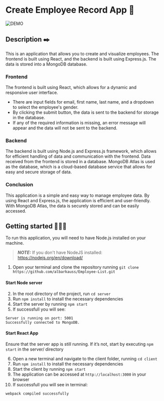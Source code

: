 # Create Employee Record App  📑

![DEMO](https://user-images.githubusercontent.com/119751609/212564591-1982f859-ea14-4776-8032-7f2817e68367.gif)

## Description ✒️

This is an application that allows you to create and visualize employees. The frontend is built using React, and the backend is built using Express.js. The data is stored into a MongoDB database.

### Frontend
The frontend is built using React, which allows for a dynamic and responsive user interface.
- There are input fields for email, first name, last name, and a dropdown to select the employee's gender.
- By clicking the submit button, the data is sent to the backend for storage in the database.
- If any of the required information is missing, an error message will appear and the data will not be sent to the backend.

### Backend 
The backend is built using Node.js and Express.js framework, which allows for efficient handling of data and communication with the frontend.
Data received from the frontend is stored in a database. MongoDB Atlas is used as the database, which is a cloud-based database service that allows for easy and secure storage of data.

### Conclusion
This application is a simple and easy way to manage employee data. By using React and Express.js, the application is efficient and user-friendly. With MongoDB Atlas, the data is securely stored and can be easily accessed.


## Getting started 👩🏽‍💻
To run this application, you will need to have Node.js installed on your machine.

> **_NOTE:_** If you don't have NodeJS installed: https://nodejs.org/en/download/

1. Open your terminal and clone the repository running `git clone https://github.com/albarkauss/Employee-List.git`
#### Start Node server  
2. In the root directory of the project, run `cd server`
3. Run `npm install` to install the necessary dependencies
4. Start the server by running `npm start`
5. If successfull you will see: 
```
Server is running on port: 5001
Successfully connected to MongoDB.
```

#### Start React App
Ensure that the server app is still running. If it’s not, start by executing `npm start` in the server/ directory

6. Open a new terminal and navigate to the client folder, running `cd client`
7. Run `npm install` to install the necessary dependencies
8. Start the client by running `npm start`
9. The application can be accessed at `http://localhost:3000` in your browser
10. If successfull you will see in terminal:
```
webpack compiled successfully
```


